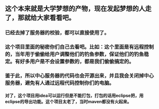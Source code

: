  ## 这个本来就是大学梦想的产物，现在发起梦想的人走了，那就给大家看看吧。
 ### 已经去掉了服务器的校验，都可以直接使用了。
 ### 这个项目里面的秘密你们自己去看吧。比如：这个里面是有远程控制的，当年用于偷偷给用户调整他们的钓鱼参数，保证他们的钓鱼稳定。有好多用户是不会设置参数的，都是我们偷偷搞定的。

### 鉴于此，所以中心服务器的代码也会开源出来，并且我会关闭掉中心服务器，避免有人通过远程代码控制你们的电脑。
#### 对了，这个项目用idea可以运行但是不能打包，打包的话用eclipse把，用eclipse的导出功能。这个项目太老了，当时maven都没有火起来。
